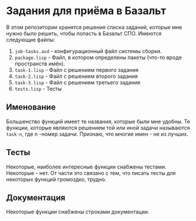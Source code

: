 # Задания для приёма в Базальт
В этом репозитории хранятся решения списка заданий, которые мне нужно было решить, чтобы попасть в Базальт СПО.
Имеются следующие файлы:
1) `job-tasks.asd` - конфигурационный файл системы сборки.
2) `package.lisp` - Файл, в котором определены пакеты (что-то вроде пространств имён).
3) `task-1.lisp` - Файл с решением первого задания
4) `task-2.lisp` - Файл с решением второго задания
5) `task-3.lisp` - Файл с решением третьего задания
6) `tests.lisp`  - Тесты

## Именование
Большенство функций имеет те названия, которые были мне удобны. Те функции, которые являются решением той или иной задачи называются `task-n`, где n -номер задачи.
Признаю, что многие имен - не из лучших.

## Тесты
Некоторые, наиболее интересные функции снабжены тестами. Некоторые - нет. От части это связано с тем, что писать тесты для некоторых функций громоздко, трудно.

## Документация
Некоторые функции снабжены строками документации.
